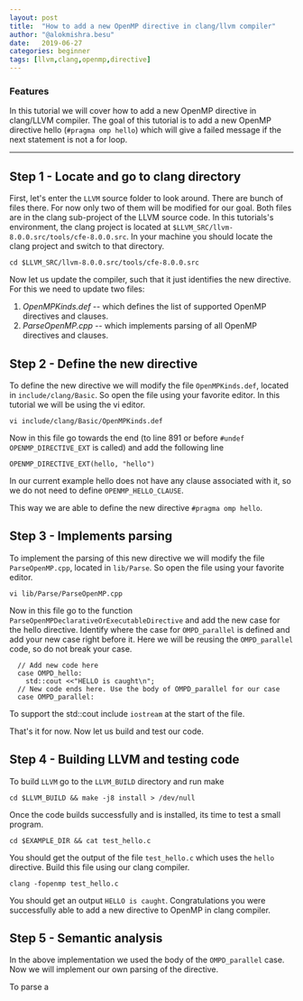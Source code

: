 ```yaml
---
layout: post
title:  "How to add a new OpenMP directive in clang/llvm compiler"
author: "@alokmishra.besu"
date:   2019-06-27
categories: beginner
tags: [llvm,clang,openmp,directive]
---
```

### Features

In this tutorial we will cover how to add a new OpenMP directive in clang/LLVM compiler. The goal of this tutorial is to add a new OpenMP directive hello (`#pragma omp hello`) which will give a failed message if the next statement is not a for loop.

---

## Step 1 - Locate and go to clang directory
First, let's enter the `LLVM` source folder to look around. There are bunch of files there. For now only two of them will be modified for our goal. Both files are in the clang sub-project of the LLVM source code. In this tutorials's environment, the clang project is located at `$LLVM_SRC/llvm-8.0.0.src/tools/cfe-8.0.0.src`. In your machine you should locate the clang project and switch to that directory.
```.term1
cd $LLVM_SRC/llvm-8.0.0.src/tools/cfe-8.0.0.src
```

Now let us update the compiler, such that it just identifies the new directive. For this we need to update two files:
1. *OpenMPKinds.def* -- which defines the list of supported OpenMP directives and clauses.
2. *ParseOpenMP.cpp* -- which implements parsing of all OpenMP directives and clauses.

## Step 2 - Define the new directive
To define the new directive we will modify the file `OpenMPKinds.def`, located in `include/clang/Basic`. So open the file using your favorite editor. In this tutorial we will be using the vi editor.
```.term1
vi include/clang/Basic/OpenMPKinds.def
```

Now in this file go towards the end (to line 891 or before `#undef OPENMP_DIRECTIVE_EXT` is called) and add the following line
```
OPENMP_DIRECTIVE_EXT(hello, "hello")
```

In our current example hello does not have any clause associated with it, so we do not need to define `OPENMP_HELLO_CLAUSE`.

This way we are able to define the new directive `#pragma omp hello`.

## Step 3 - Implements parsing
To implement the parsing of this new directive we will modify the file `ParseOpenMP.cpp`, located in `lib/Parse`. So open the file using your favorite editor.
```.term
vi lib/Parse/ParseOpenMP.cpp
```

Now in this file go to the function `ParseOpenMPDeclarativeOrExecutableDirective` and add the new case for the hello directive. Identify where the case for `OMPD_parallel` is defined and add your new case right before it. Here we will be reusing the `OMPD_parallel` code, so do not break your case.
```
  // Add new code here
  case OMPD_hello:
    std::cout <<"HELLO is caught\n";
  // New code ends here. Use the body of OMPD_parallel for our case
  case OMPD_parallel:

```
To support the std::cout include `iostream` at the start of the file.

That's it for now. Now let us build and test our code.

## Step 4 - Building LLVM and testing code
To build `LLVM` go to the `LLVM_BUILD` directory and run make

```.term
cd $LLVM_BUILD && make -j8 install > /dev/null
```

Once the code builds successfully and is installed, its time to test a small program.

```.term
cd $EXAMPLE_DIR && cat test_hello.c
```

You should get the output of the file `test_hello.c` which uses the `hello` directive. Build this file using our clang compiler.

```.term
clang -fopenmp test_hello.c
```

You should get an output `HELLO is caught`. Congratulations you were successfully able to add a new directive to OpenMP in clang compiler.

## Step 5 - Semantic analysis
In the above implementation we used the body of the `OMPD_parallel` case. Now we will implement our own parsing of the directive.

To parse a 


